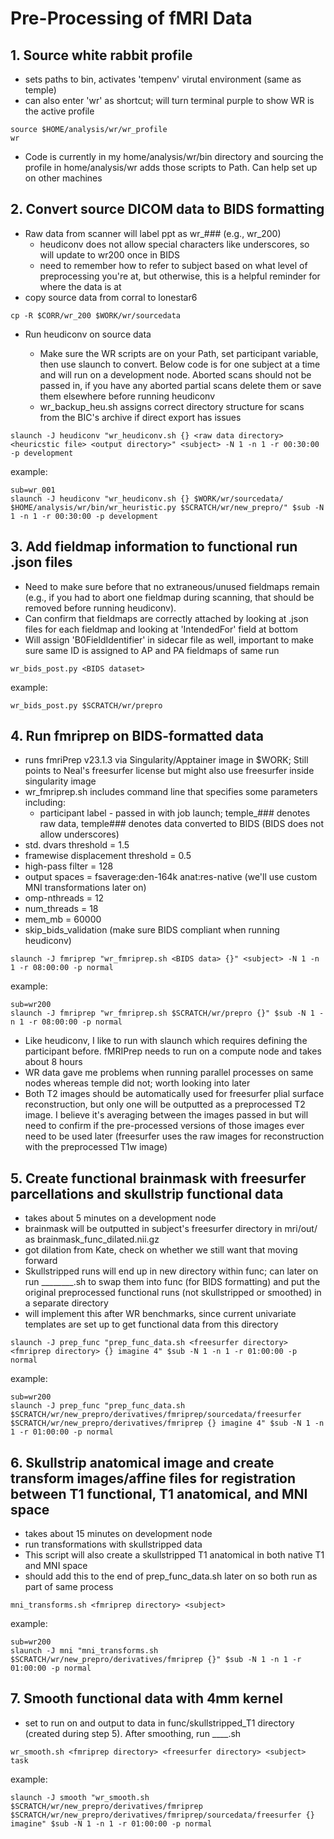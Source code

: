 # Pre-Processing of fMRI Data
## 1. Source white rabbit profile
* sets paths to bin, activates 'tempenv' virutal environment (same as temple)
* can also enter 'wr' as shortcut; will turn terminal purple to show WR is the active profile
```
source $HOME/analysis/wr/wr_profile
wr
```
* Code is currently in my home/analysis/wr/bin directory and sourcing the profile in home/analysis/wr adds those scripts to Path. Can help set up on other machines
## 2. Convert source DICOM data to BIDS formatting
* Raw data from scanner will label ppt as wr_### (e.g., wr_200)
  * heudiconv does not allow special characters like underscores, so will update to wr200 once in BIDS
  * need to remember how to refer to subject based on what level of preprocessing you're at, but otherwise, this is a helpful reminder for where the data is at 
* copy source data from corral to lonestar6
```
cp -R $CORR/wr_200 $WORK/wr/sourcedata

```
* Run heudiconv on source data

  * Make sure the WR scripts are on your Path, set participant variable, then use slaunch to convert. Below code is for one subject at a time and will run on a development node.
Aborted scans should not be passed in, if you have any aborted partial scans delete them or save them elsewhere before running heudiconv
  * wr_backup_heu.sh assigns correct directory structure for scans from the BIC's archive if direct export has issues
```
slaunch -J heudiconv "wr_heudiconv.sh {} <raw data directory> <heuricstic file> <output directory>" <subject> -N 1 -n 1 -r 00:30:00 -p development
```
example:
```
sub=wr_001
slaunch -J heudiconv "wr_heudiconv.sh {} $WORK/wr/sourcedata/ $HOME/analysis/wr/bin/wr_heuristic.py $SCRATCH/wr/new_prepro/" $sub -N 1 -n 1 -r 00:30:00 -p development
```
## 3. Add fieldmap information to functional run .json files
* Need to make sure before that no extraneous/unused fieldmaps remain (e.g., if you had to abort one fieldmap during scanning, that should be removed before running heudiconv).
* Can confirm that fieldmaps are correctly attached by looking at .json files for each fieldmap and looking at 'IntendedFor' field at bottom
* Will assign 'B0FieldIdentifier' in sidecar file as well, important to make sure same ID is assigned to AP and PA fieldmaps of same run
```
wr_bids_post.py <BIDS dataset>
```
example:
```
wr_bids_post.py $SCRATCH/wr/prepro
```

## 4. Run fmriprep on BIDS-formatted data
* runs fmriPrep v23.1.3 via Singularity/Apptainer image in $WORK; Still points to Neal's freesurfer license but might also use freesurfer inside singularity image
* wr_fmriprep.sh includes command line that specifies some parameters including:
  * participant label - passed in with job launch; temple_### denotes raw data, temple### denotes data converted to BIDS (BIDS does not allow underscores)
 * std. dvars threshold = 1.5
 * framewise displacement threshold = 0.5
 * high-pass filter = 128
 * output spaces = fsaverage:den-164k anat:res-native (we'll use custom MNI transformations later on)
 * omp-nthreads = 12
 * num_threads = 18
 * mem_mb = 60000
 * skip_bids_validation (make sure BIDS compliant when running heudiconv)
```
slaunch -J fmriprep "wr_fmriprep.sh <BIDS data> {}" <subject> -N 1 -n 1 -r 08:00:00 -p normal
```
example:
```
sub=wr200
slaunch -J fmriprep "wr_fmriprep.sh $SCRATCH/wr/prepro {}" $sub -N 1 -n 1 -r 08:00:00 -p normal
```
* Like heudiconv, I like to run with slaunch which requires defining the participant before. fMRIPrep needs to run on a compute node and takes about 8 hours
 * WR data gave me problems when running parallel processes on same nodes whereas temple did not; worth looking into later  
* Both T2 images should be automatically used for freesurfer plial surface reconstruction, but only one will be outputted as a preprocessed T2 image. I believe it's averaging between the images passed in but will need to confirm if the pre-processed versions of those images ever need to be used later (freesurfer uses the raw images for reconstruction with the preprocessed T1w image)

## 5. Create functional brainmask with freesurfer parcellations and skullstrip functional data
* takes about 5 minutes on a development node
* brainmask will be outputted in subject's freesurfer directory in mri/out/ as brainmask_func_dilated.nii.gz
 * got dilation from Kate, check on whether we still want that moving forward
* Skullstripped runs will end up in new directory within func; can later on run ________.sh to swap them into func (for BIDS formatting) and put the original preprocessed functional runs (not skullstripped or smoothed) in a separate directory
 * will implement this after WR benchmarks, since current univariate templates are set up to get functional data from this directory 
```
slaunch -J prep_func "prep_func_data.sh <freesurfer directory> <fmriprep directory> {} imagine 4" $sub -N 1 -n 1 -r 01:00:00 -p normal
```
example:
```
sub=wr200
slaunch -J prep_func "prep_func_data.sh $SCRATCH/wr/new_prepro/derivatives/fmriprep/sourcedata/freesurfer $SCRATCH/wr/new_prepro/derivatives/fmriprep {} imagine 4" $sub -N 1 -n 1 -r 01:00:00 -p normal
```
## 6. Skullstrip anatomical image and create transform images/affine files for registration between T1 functional, T1 anatomical, and MNI space
* takes about 15 minutes on development node
* run transformations with skullstripped data
* This script will also create a skullstripped T1 anatomical in both native T1 and MNI space
* should add this to the end of prep_func_data.sh later on so both run as part of same process
```
mni_transforms.sh <fmriprep directory> <subject>
```
example:
```
sub=wr200
slaunch -J mni "mni_transforms.sh $SCRATCH/wr/new_prepro/derivatives/fmriprep {}" $sub -N 1 -n 1 -r 01:00:00 -p normal
```
## 7. Smooth functional data with 4mm kernel
* set to run on and output to data in func/skullstripped_T1 directory (created during step 5). After smoothing, run ____.sh
```
wr_smooth.sh <fmriprep directory> <freesurfer directory> <subject> task
```
example:
```
slaunch -J smooth "wr_smooth.sh $SCRATCH/wr/new_prepro/derivatives/fmriprep $SCRATCH/wr/new_prepro/derivatives/fmriprep/sourcedata/freesurfer {} imagine" $sub -N 1 -n 1 -r 01:00:00 -p normal
```









